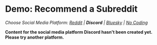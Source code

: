 # Demo: Recommend a Subreddit
_Choose Social Media Platform: <a href='../../../reddit/ch11_recommendations/05_recommend_bot/03_demo_recommend.html'>Reddit</a> | __Discord__ | <a href='../../../bsky/ch11_recommendations/05_recommend_bot/03_demo_recommend.html'>Bluesky</a> | <a href='../../../nocode/ch11_recommendations/05_recommend_bot/03_demo_recommend.html'>No Coding</a>_

__Content for the social media platform Discord hasn't been created yet. Please try another platform.__